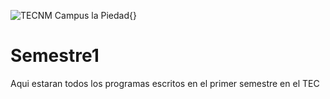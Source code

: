 ![TECNM Campus la Piedad](https://github.com/diegojes22){}

# Semestre1
Aqui estaran todos los programas escritos en el primer semestre en el TEC
